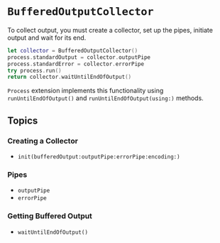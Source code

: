 # ``BufferedOutputCollector``

To collect output, you must create a collector, set up the pipes, initiate output and wait for its end.

```swift
let collector = BufferedOutputCollector()
process.standardOutput = collector.outputPipe
process.standardError = collector.errorPipe
try process.run()
return collector.waitUntilEndOfOutput()
```

`Process` extension implements this functionality using `runUntilEndOfOutput()` and `runUntilEndOfOutput(using:)` methods.

## Topics

### Creating a Collector

- ``init(bufferedOutput:outputPipe:errorPipe:encoding:)``

### Pipes

- ``outputPipe``
- ``errorPipe``

### Getting Buffered Output

- ``waitUntilEndOfOutput()``
